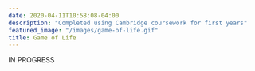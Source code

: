 ```yaml
---
date: 2020-04-11T10:58:08-04:00
description: "Completed using Cambridge coursework for first years"
featured_image: "/images/game-of-life.gif"
title: Game of Life
---
```


IN PROGRESS